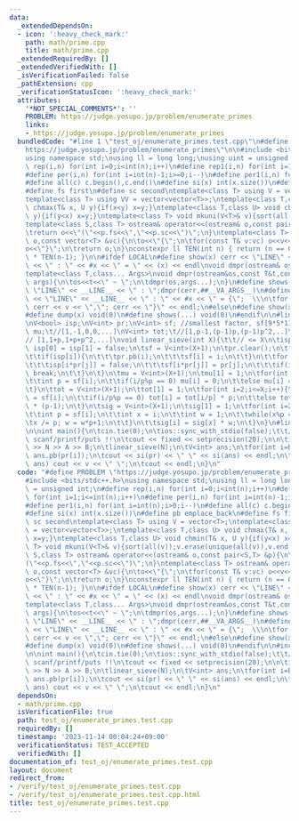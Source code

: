 ```yaml
---
data:
  _extendedDependsOn:
  - icon: ':heavy_check_mark:'
    path: math/prime.cpp
    title: math/prime.cpp
  _extendedRequiredBy: []
  _extendedVerifiedWith: []
  _isVerificationFailed: false
  _pathExtension: cpp
  _verificationStatusIcon: ':heavy_check_mark:'
  attributes:
    '*NOT_SPECIAL_COMMENTS*': ''
    PROBLEM: https://judge.yosupo.jp/problem/enumerate_primes
    links:
    - https://judge.yosupo.jp/problem/enumerate_primes
  bundledCode: "#line 1 \"test_oj/enumerate_primes.test.cpp\"\n#define PROBLEM \"\
    https://judge.yosupo.jp/problem/enumerate_primes\"\n\n#include <bits/stdc++.h>\n\
    using namespace std;\nusing ll = long long;\nusing uint = unsigned int;\n#define\
    \ rep(i,n) for(int i=0;i<int(n);i++)\n#define rep1(i,n) for(int i=1;i<=int(n);i++)\n\
    #define per(i,n) for(int i=int(n)-1;i>=0;i--)\n#define per1(i,n) for(int i=int(n);i>0;i--)\n\
    #define all(c) c.begin(),c.end()\n#define si(x) int(x.size())\n#define pb emplace_back\n\
    #define fs first\n#define sc second\ntemplate<class T> using V = vector<T>;\n\
    template<class T> using VV = vector<vector<T>>;\ntemplate<class T,class U> void\
    \ chmax(T& x, U y){if(x<y) x=y;}\ntemplate<class T,class U> void chmin(T& x, U\
    \ y){if(y<x) x=y;}\ntemplate<class T> void mkuni(V<T>& v){sort(all(v));v.erase(unique(all(v)),v.end());}\n\
    template<class S,class T> ostream& operator<<(ostream& o,const pair<S,T> &p){\n\
    \treturn o<<\"(\"<<p.fs<<\",\"<<p.sc<<\")\";\n}\ntemplate<class T> ostream& operator<<(ostream&\
    \ o,const vector<T> &vc){\n\to<<\"{\";\n\tfor(const T& v:vc) o<<v<<\",\";\n\t\
    o<<\"}\";\n\treturn o;\n}\nconstexpr ll TEN(int n) { return (n == 0) ? 1 : 10\
    \ * TEN(n-1); }\n\n#ifdef LOCAL\n#define show(x) cerr << \"LINE\" << __LINE__\
    \ << \" : \" << #x << \" = \" << (x) << endl\nvoid dmpr(ostream& os){os<<endl;}\n\
    template<class T,class... Args>\nvoid dmpr(ostream&os,const T&t,const Args&...\
    \ args){\n\tos<<t<<\" ~ \";\n\tdmpr(os,args...);\n}\n#define shows(...) cerr <<\
    \ \"LINE\" << __LINE__ << \" : \";dmpr(cerr,##__VA_ARGS__)\n#define dump(x) cerr\
    \ << \"LINE\" << __LINE__ << \" : \" << #x << \" = {\";  \\\n\tfor(auto v: x)\
    \ cerr << v << \",\"; cerr << \"}\" << endl;\n#else\n#define show(x) void(0)\n\
    #define dump(x) void(0)\n#define shows(...) void(0)\n#endif\n\n#line 1 \"math/prime.cpp\"\
    \nV<bool> isp;\nV<int> pr;\nV<int> sf; //smallest factor, sf[9*5*11] = 3\nV<int>\
    \ mu;\t//[1,-1,0,0,...]\nV<int> tot;\t//[1,p-1,(p-1)p,(p-1)p^2,..]\nV<int> sig;\t\
    // [1,1+p,1+p+p^2,...]\nvoid linear_sieve(int X){\t\t// <= X\n\tisp = V<bool>(X+1,true);\
    \ isp[0] = isp[1] = false;\n\tsf = V<int>(X+1);\n\tpr.clear();\n\tfor(int i=2;i<=X;i++){\n\
    \t\tif(isp[i]){\n\t\t\tpr.pb(i);\n\t\t\tsf[i] = i;\n\t\t}\n\t\tfor(int j=0;i*pr[j]<=X;j++){\n\
    \t\t\tisp[i*pr[j]] = false;\n\t\t\tsf[i*pr[j]] = pr[j];\n\t\t\tif(i%pr[j] == 0)\
    \ break;\n\t\t}\n\t}\n\tmu = V<int>(X+1);\n\tmu[1] = 1;\n\tfor(int i=2;i<=X;i++){\n\
    \t\tint p = sf[i];\n\t\tif(i/p%p == 0) mu[i] = 0;\n\t\telse mu[i] = -mu[i/p];\n\
    \t}\n\ttot = V<int>(X+1);\n\ttot[1] = 1;\n\tfor(int i=2;i<=X;i++){\n\t\tint p\
    \ = sf[i];\n\t\tif(i/p%p == 0) tot[i] = tot[i/p] * p;\n\t\telse tot[i] = tot[i/p]\
    \ * (p-1);\n\t}\n\tsig = V<int>(X+1);\n\tsig[1] = 1;\n\tfor(int i=2;i<=X;i++){\n\
    \t\tint p = sf[i];\n\t\tint x = i;\n\t\tint w = 1;\n\t\twhile(x%p == 0){\n\t\t\
    \tx /= p; w = w*p+1;\n\t\t}\n\t\tsig[i] = sig[x] * w;\n\t}\n}\n#line 50 \"test_oj/enumerate_primes.test.cpp\"\
    \n\nint main(){\n\tcin.tie(0);\n\tios::sync_with_stdio(false);\t\t//DON'T USE\
    \ scanf/printf/puts !!\n\tcout << fixed << setprecision(20);\n\n\tint N,A,B; cin\
    \ >> N >> A >> B;\n\tlinear_sieve(N);\n\tV<int> ans;\n\tfor(int i=B;i<si(pr);i+=A)\
    \ ans.pb(pr[i]);\n\tcout << si(pr) << \" \" << si(ans) << endl;\n\tfor(int v:\
    \ ans) cout << v << \" \";\n\tcout << endl;\n}\n"
  code: "#define PROBLEM \"https://judge.yosupo.jp/problem/enumerate_primes\"\n\n\
    #include <bits/stdc++.h>\nusing namespace std;\nusing ll = long long;\nusing uint\
    \ = unsigned int;\n#define rep(i,n) for(int i=0;i<int(n);i++)\n#define rep1(i,n)\
    \ for(int i=1;i<=int(n);i++)\n#define per(i,n) for(int i=int(n)-1;i>=0;i--)\n\
    #define per1(i,n) for(int i=int(n);i>0;i--)\n#define all(c) c.begin(),c.end()\n\
    #define si(x) int(x.size())\n#define pb emplace_back\n#define fs first\n#define\
    \ sc second\ntemplate<class T> using V = vector<T>;\ntemplate<class T> using VV\
    \ = vector<vector<T>>;\ntemplate<class T,class U> void chmax(T& x, U y){if(x<y)\
    \ x=y;}\ntemplate<class T,class U> void chmin(T& x, U y){if(y<x) x=y;}\ntemplate<class\
    \ T> void mkuni(V<T>& v){sort(all(v));v.erase(unique(all(v)),v.end());}\ntemplate<class\
    \ S,class T> ostream& operator<<(ostream& o,const pair<S,T> &p){\n\treturn o<<\"\
    (\"<<p.fs<<\",\"<<p.sc<<\")\";\n}\ntemplate<class T> ostream& operator<<(ostream&\
    \ o,const vector<T> &vc){\n\to<<\"{\";\n\tfor(const T& v:vc) o<<v<<\",\";\n\t\
    o<<\"}\";\n\treturn o;\n}\nconstexpr ll TEN(int n) { return (n == 0) ? 1 : 10\
    \ * TEN(n-1); }\n\n#ifdef LOCAL\n#define show(x) cerr << \"LINE\" << __LINE__\
    \ << \" : \" << #x << \" = \" << (x) << endl\nvoid dmpr(ostream& os){os<<endl;}\n\
    template<class T,class... Args>\nvoid dmpr(ostream&os,const T&t,const Args&...\
    \ args){\n\tos<<t<<\" ~ \";\n\tdmpr(os,args...);\n}\n#define shows(...) cerr <<\
    \ \"LINE\" << __LINE__ << \" : \";dmpr(cerr,##__VA_ARGS__)\n#define dump(x) cerr\
    \ << \"LINE\" << __LINE__ << \" : \" << #x << \" = {\";  \\\n\tfor(auto v: x)\
    \ cerr << v << \",\"; cerr << \"}\" << endl;\n#else\n#define show(x) void(0)\n\
    #define dump(x) void(0)\n#define shows(...) void(0)\n#endif\n\n#include \"../math/prime.cpp\"\
    \n\nint main(){\n\tcin.tie(0);\n\tios::sync_with_stdio(false);\t\t//DON'T USE\
    \ scanf/printf/puts !!\n\tcout << fixed << setprecision(20);\n\n\tint N,A,B; cin\
    \ >> N >> A >> B;\n\tlinear_sieve(N);\n\tV<int> ans;\n\tfor(int i=B;i<si(pr);i+=A)\
    \ ans.pb(pr[i]);\n\tcout << si(pr) << \" \" << si(ans) << endl;\n\tfor(int v:\
    \ ans) cout << v << \" \";\n\tcout << endl;\n}\n"
  dependsOn:
  - math/prime.cpp
  isVerificationFile: true
  path: test_oj/enumerate_primes.test.cpp
  requiredBy: []
  timestamp: '2023-11-14 00:04:24+09:00'
  verificationStatus: TEST_ACCEPTED
  verifiedWith: []
documentation_of: test_oj/enumerate_primes.test.cpp
layout: document
redirect_from:
- /verify/test_oj/enumerate_primes.test.cpp
- /verify/test_oj/enumerate_primes.test.cpp.html
title: test_oj/enumerate_primes.test.cpp
---
```

